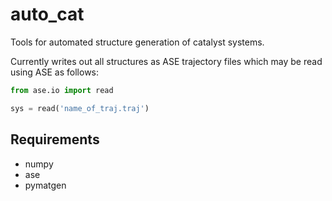 # auto_cat
Tools for automated structure generation of catalyst systems.

Currently writes out all structures as ASE trajectory files which may be read using ASE as follows:
```python
from ase.io import read

sys = read('name_of_traj.traj')
```

## Requirements
- numpy
- ase
- pymatgen
